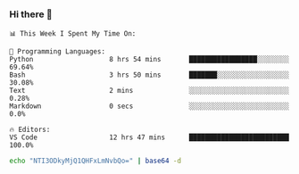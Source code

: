 ### Hi there 👋

<!--START_SECTION:waka-->
```text
📊 This Week I Spent My Time On: 

💬 Programming Languages: 
Python                   8 hrs 54 mins       █████████████████░░░░░░░░   69.64% 
Bash                     3 hrs 50 mins       ███████░░░░░░░░░░░░░░░░░░   30.08% 
Text                     2 mins              ░░░░░░░░░░░░░░░░░░░░░░░░░   0.28% 
Markdown                 0 secs              ░░░░░░░░░░░░░░░░░░░░░░░░░   0.0%

🔥 Editors: 
VS Code                  12 hrs 47 mins      █████████████████████████   100.0%
```


<!--END_SECTION:waka-->

```bash
echo "NTI3ODkyMjQ1QHFxLmNvbQo=" | base64 -d
```
